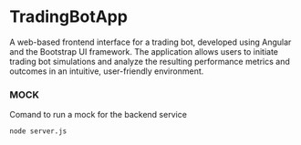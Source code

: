 # TradingBotApp

A web-based frontend interface for a trading bot, developed using Angular and the Bootstrap UI framework. The application allows users to initiate trading bot simulations and analyze the resulting performance metrics and outcomes in an intuitive, user-friendly environment.

### MOCK
Comand to run a mock for the backend service
``` 
node server.js
```
